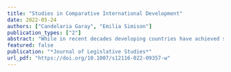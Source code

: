 ```yaml
---
title: "Studies in Comparative International Development"
date: 2022-05-24
authors: ["Candelaria Garay", "Emilia Simison"]
publication_types: ["2"]
abstract: "While in recent decades developing countries have achieved significant improvements in well-being, disparities within countries persist. Focusing on municipalities in which health services are decentralized and patronage is prevalent, we argue that a little-studied factor, the alignment between mayors and governors, plays an important role in explaining differences in infant mortality rates. In the context of widespread clientelism, lack of alignment deprives mayors of substantial discretionary resources. This generates incentives for nonaligned mayors to focus on improving decentralized social services under their control to cultivate voter support, producing better welfare outcomes associated with these services. Employing an original dataset of metropolitan municipalities in Buenos Aires, Argentina, between 1991 and 2018, we find that mayoral alignment is associated with higher infant mortality, a critical metric of well-being, and with lower levels of health service provision. Local health services in turn reduce infant mortality rates in our data. These results are robust when we control for relevant socioeconomic and political factors, such as electoral competition, protest, and the presence of the state in slums, where health risks are higher."
featured: false
publication: "*Journal of Legislative Studies*"
url_pdf: "https://doi.org/10.1007/s12116-022-09357-w"
---
```


